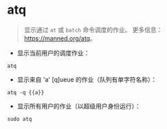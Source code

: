 # atq

> 显示通过 `at` 或 `batch` 命令调度的作业。
> 更多信息：<https://manned.org/atq>。

- 显示当前用户的调度作业：

`atq`

- 显示来自 'a' [q]ueue 的作业（队列有单字符名称）：

`atq -q {{a}}`

- 显示所有用户的作业（以超级用户身份运行）：

`sudo atq`